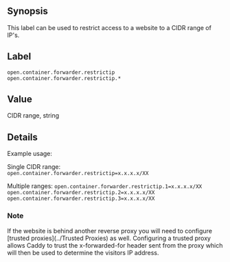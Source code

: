 ## Synopsis

This label can be used to restrict access to a website to a CIDR range of IP's.

## Label

`open.container.forwarder.restrictip`  
`open.container.forwarder.restrictip.*`

## Value

CIDR range, string

## Details

Example usage:

Single CIDR range:  
`open.container.forwarder.restrictip=x.x.x.x/XX`

Multiple ranges:
`open.container.forwarder.restrictip.1=x.x.x.x/XX`
`open.container.forwarder.restrictip.2=x.x.x.x/XX`
`open.container.forwarder.restrictip.3=x.x.x.x/XX`

### Note

If the website is behind another reverse proxy you will need to configure [trusted proxies](../Trusted Proxies) as well. Configuring a trusted proxy allows Caddy to trust the x-forwarded-for header sent from the proxy which will then be used to determine the visitors IP address.